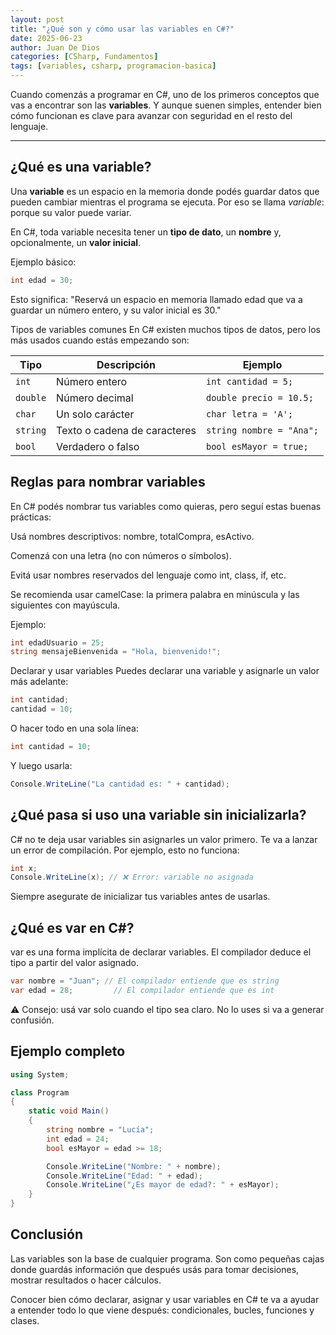 ```yaml
---
layout: post
title: "¿Qué son y cómo usar las variables en C#?"
date: 2025-06-23
author: Juan De Dios
categories: [CSharp, Fundamentos]
tags: [variables, csharp, programacion-basica]
---
```


Cuando comenzás a programar en C#, uno de los primeros conceptos que vas a encontrar son las **variables**. Y aunque suenen simples, entender bien cómo funcionan es clave para avanzar con seguridad en el resto del lenguaje.

---

## ¿Qué es una variable?

Una **variable** es un espacio en la memoria donde podés guardar datos que pueden cambiar mientras el programa se ejecuta. Por eso se llama *variable*: porque su valor puede variar.

En C#, toda variable necesita tener un **tipo de dato**, un **nombre** y, opcionalmente, un **valor inicial**.

Ejemplo básico:

```csharp
int edad = 30;
```

Esto significa: "Reservá un espacio en memoria llamado edad que va a guardar un número entero, y su valor inicial es 30."

Tipos de variables comunes
En C# existen muchos tipos de datos, pero los más usados cuando estás empezando son:

| Tipo     | Descripción                  | Ejemplo                  |
| -------- | ---------------------------- | ------------------------ |
| `int`    | Número entero                | `int cantidad = 5;`      |
| `double` | Número decimal               | `double precio = 10.5;`  |
| `char`   | Un solo carácter             | `char letra = 'A';`      |
| `string` | Texto o cadena de caracteres | `string nombre = "Ana";` |
| `bool`   | Verdadero o falso            | `bool esMayor = true;`   |

## Reglas para nombrar variables
En C# podés nombrar tus variables como quieras, pero seguí estas buenas prácticas:

Usá nombres descriptivos: nombre, totalCompra, esActivo.

Comenzá con una letra (no con números o símbolos).

Evitá usar nombres reservados del lenguaje como int, class, if, etc.

Se recomienda usar camelCase: la primera palabra en minúscula y las siguientes con mayúscula.

Ejemplo:
```csharp
int edadUsuario = 25;
string mensajeBienvenida = "Hola, bienvenido!";
```
Declarar y usar variables
Puedes declarar una variable y asignarle un valor más adelante:
```csharp
int cantidad;
cantidad = 10;
```

O hacer todo en una sola línea:
```csharp
int cantidad = 10;
```

Y luego usarla:
```csharp
Console.WriteLine("La cantidad es: " + cantidad);
```

## ¿Qué pasa si uso una variable sin inicializarla?
C# no te deja usar variables sin asignarles un valor primero. Te va a lanzar un error de compilación. Por ejemplo, esto no funciona:
```csharp
int x;
Console.WriteLine(x); // ❌ Error: variable no asignada
```
Siempre asegurate de inicializar tus variables antes de usarlas.

## ¿Qué es var en C#?
var es una forma implícita de declarar variables. El compilador deduce el tipo a partir del valor asignado.
```csharp
var nombre = "Juan"; // El compilador entiende que es string
var edad = 28;         // El compilador entiende que es int
```
⚠️ Consejo: usá var solo cuando el tipo sea claro. No lo uses si va a generar confusión.


## Ejemplo completo
```csharp
using System;

class Program
{
    static void Main()
    {
        string nombre = "Lucía";
        int edad = 24;
        bool esMayor = edad >= 18;

        Console.WriteLine("Nombre: " + nombre);
        Console.WriteLine("Edad: " + edad);
        Console.WriteLine("¿Es mayor de edad?: " + esMayor);
    }
}
```

## Conclusión
Las variables son la base de cualquier programa. Son como pequeñas cajas donde guardás información que después usás para tomar decisiones, mostrar resultados o hacer cálculos.

Conocer bien cómo declarar, asignar y usar variables en C# te va a ayudar a entender todo lo que viene después: condicionales, bucles, funciones y clases.